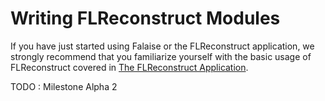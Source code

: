 Writing FLReconstruct Modules
=============================
If you have just started using Falaise or the FLReconstruct application,
we strongly recommend that you familiarize yourself with the basic usage
of FLReconstruct covered in [The FLReconstruct Application](md_FLReconstruct.html).

TODO : Milestone Alpha 2
